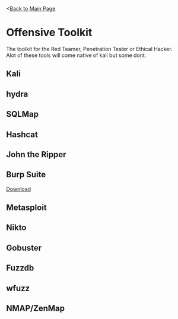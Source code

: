 <[Back to Main Page](https://github.com/ChristopherFitzsimons/WorldSkills2022Cybersecurity)

# Offensive Toolkit
The toolkit for the Red Teamer, Penetration Tester or Ethical Hacker.  
Alot of these tools will come native of kali but some dont.

## Kali

## hydra

## SQLMap

## Hashcat

## John the Ripper

## Burp Suite
[Download](https://portswigger.net/burp/releases/community/latest)

## Metasploit

## Nikto

## Gobuster

## Fuzzdb

## wfuzz

## NMAP/ZenMap
